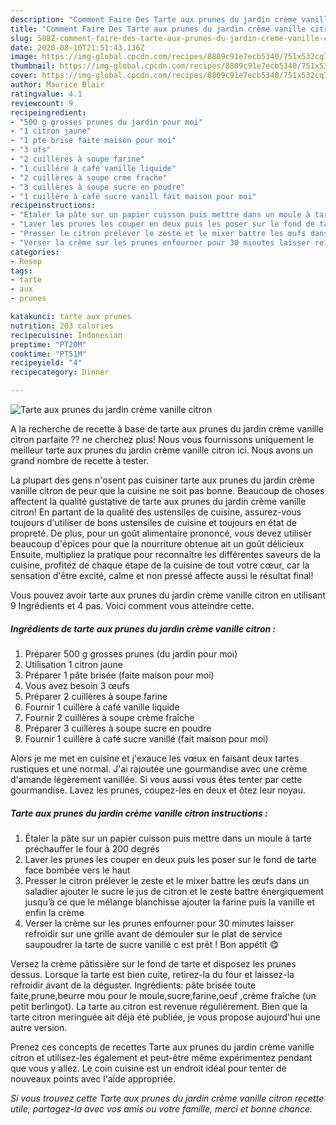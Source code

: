 ```yaml
---
description: "Comment Faire Des Tarte aux prunes du jardin crème vanille citron"
title: "Comment Faire Des Tarte aux prunes du jardin crème vanille citron"
slug: 5082-comment-faire-des-tarte-aux-prunes-du-jardin-creme-vanille-citron
date: 2020-08-10T21:51:43.136Z
image: https://img-global.cpcdn.com/recipes/8809c91e7ecb5340/751x532cq70/tarte-aux-prunes-du-jardin-creme-vanille-citron-photo-principale-de-la-recette.jpg
thumbnail: https://img-global.cpcdn.com/recipes/8809c91e7ecb5340/751x532cq70/tarte-aux-prunes-du-jardin-creme-vanille-citron-photo-principale-de-la-recette.jpg
cover: https://img-global.cpcdn.com/recipes/8809c91e7ecb5340/751x532cq70/tarte-aux-prunes-du-jardin-creme-vanille-citron-photo-principale-de-la-recette.jpg
author: Maurice Blair
ratingvalue: 4.1
reviewcount: 9
recipeingredient:
- "500 g grosses prunes du jardin pour moi"
- "1 citron jaune"
- "1 pte brise faite maison pour moi"
- "3 ufs"
- "2 cuillères à soupe farine"
- "1 cuillère à café vanille liquide"
- "2 cuillères à soupe crme frache"
- "3 cuillères à soupe sucre en poudre"
- "1 cuillère à café sucre vanill fait maison pour moi"
recipeinstructions:
- "Étaler la pâte sur un papier cuisson puis mettre dans un moule à tarte préchauffer le four à 200 degrés"
- "Laver les prunes les couper en deux puis les poser sur le fond de tarte face bombée vers le haut"
- "Presser le citron prélever le zeste et le mixer battre les œufs dans un saladier ajouter le sucre le jus de citron et le zeste battre énergiquement jusqu’à ce que le mélange blanchisse ajouter la farine puis la vanille et enfin la crème"
- "Verser la crème sur les prunes enfourner pour 30 minutes laisser refroidir sur une grille avant de démouler sur le plat de service saupoudrer la tarte de sucre vanillé c est prêt ! Bon appétit 😋"
categories:
- Resep
tags:
- tarte
- aux
- prunes

katakunci: tarte aux prunes 
nutrition: 203 calories
recipecuisine: Indonesian
preptime: "PT20M"
cooktime: "PT51M"
recipeyield: "4"
recipecategory: Dinner

---
```



![Tarte aux prunes du jardin crème vanille citron](https://img-global.cpcdn.com/recipes/8809c91e7ecb5340/751x532cq70/tarte-aux-prunes-du-jardin-creme-vanille-citron-photo-principale-de-la-recette.jpg)

A la recherche de recette à base de tarte aux prunes du jardin crème vanille citron parfaite ?? ne cherchez plus! Nous vous fournissons uniquement le meilleur tarte aux prunes du jardin crème vanille citron ici. Nous avons un grand nombre de recette à tester.

La plupart des gens n'osent pas cuisiner tarte aux prunes du jardin crème vanille citron de peur que la cuisine ne soit pas bonne. Beaucoup de choses affectent la qualité gustative de tarte aux prunes du jardin crème vanille citron! En partant de la qualité des ustensiles de cuisine, assurez-vous toujours d'utiliser de bons ustensiles de cuisine et toujours en état de propreté. De plus, pour un goût alimentaire prononcé, vous devez utiliser beaucoup d'épices pour que la nourriture obtenue ait un goût délicieux Ensuite, multipliez la pratique pour reconnaître les différentes saveurs de la cuisine, profitez de chaque étape de la cuisine de tout votre cœur, car la sensation d'être excité, calme et non pressé affecte aussi le résultat final!

<!--inarticleads1-->

Vous pouvez avoir tarte aux prunes du jardin crème vanille citron en utilisant 9 Ingrédients et 4 pas. Voici comment vous atteindre cette.

##### Ingrédients de tarte aux prunes du jardin crème vanille citron :

1. Préparer 500 g grosses prunes (du jardin pour moi)
1. Utilisation 1 citron jaune
1. Préparer 1 pâte brisée (faite maison pour moi)
1. Vous avez besoin 3 œufs
1. Préparer 2 cuillères à soupe farine
1. Fournir 1 cuillère à café vanille liquide
1. Fournir 2 cuillères à soupe crème fraîche
1. Préparer 3 cuillères à soupe sucre en poudre
1. Fournir 1 cuillère à café sucre vanillé (fait maison pour moi)


Alors je me met en cuisine et j&#39;exauce les vœux en faisant deux tartes rustiques et une normal. J&#39;ai rajoutée une gourmandise avec une crème d&#39;amande légèrement vanillée. Si vous aussi vous êtes tenter par cette gourmandise. Lavez les prunes, coupez-les en deux et ôtez leur noyau. 

<!--inarticleads2-->

##### Tarte aux prunes du jardin crème vanille citron instructions :

1. Étaler la pâte sur un papier cuisson puis mettre dans un moule à tarte préchauffer le four à 200 degrés
1. Laver les prunes les couper en deux puis les poser sur le fond de tarte face bombée vers le haut
1. Presser le citron prélever le zeste et le mixer battre les œufs dans un saladier ajouter le sucre le jus de citron et le zeste battre énergiquement jusqu’à ce que le mélange blanchisse ajouter la farine puis la vanille et enfin la crème
1. Verser la crème sur les prunes enfourner pour 30 minutes laisser refroidir sur une grille avant de démouler sur le plat de service saupoudrer la tarte de sucre vanillé c est prêt ! Bon appétit 😋


Versez la crème pâtissière sur le fond de tarte et disposez les prunes dessus. Lorsque la tarte est bien cuite, retirez-la du four et laissez-la refroidir avant de la déguster. Ingrédients: pâte brisée toute faite,prune,beurre mou pour le moule,sucre,farine,oeuf ,crème fraîche (un petit berlingot). La tarte au citron est revenue régulièrement. Bien que la tarte citron meringuée ait déjà été publiée, je vous propose aujourd&#39;hui une autre version. 

<!--inarticleads1-->

<p>
Prenez ces concepts de recettes Tarte aux prunes du jardin crème vanille citron et utilisez-les également et peut-être même expérimentez pendant que vous y allez. Le coin cuisine est un endroit idéal pour tenter de nouveaux points avec l'aide appropriée.
</p>

<p>
<i>Si vous trouvez cette Tarte aux prunes du jardin crème vanille citron recette utile, partagez-la avec vos amis ou votre famille, merci et bonne chance.</i>
</p>
